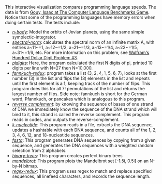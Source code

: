 This interactive visualization compares programming language speeds. The data is from [Gouy, Isaac at The Computer Language Benchmarks Game](https://benchmarksgame.alioth.debian.org/). Notice that some of the programming languages have memory errors when doing certain tests.
The tests include:
+ [*n-body*](https://benchmarksgame.alioth.debian.org/u64q/nbody-description.html#nbody): Model the orbits of Jovian planets, using the same simple symplectic-integrator.
+ [*spectral-norm*](https://benchmarksgame.alioth.debian.org/u64q/spectralnorm-description.html#spectralnorm): calculates the spectral norm of an infinite matrix A, with entries a~11~=1, a~12~=1/2, a~21~=1/3, a~13~=1/4, a~22~=1/5, a~31~=1/6, etc. For more information on this problem, see [Wolfram's Hundred Dollar Digit Problem #3](http://mathworld.wolfram.com/Hundred-DollarHundred-DigitChallengeProblems.html).
+ [*pidigits*](https://benchmarksgame.alioth.debian.org/u64q/pidigits-description.html#pidigits): Here, the program calculated the first N digits of pi, printed 10 digits per line with N=27 then N=10,000.
+ [*fannkuch-redux*](https://benchmarksgame.alioth.debian.org/u64q/fannkuchredux-description.html#fannkuchredux): program takes a list {3, 2, 4, 1, 5, 6, 7}, looks at the first number (3) in the list and flips the (3) elements in the list and repeats until the first element is a 1, keeping track of the number of flips. This program does this for all 7! permutations of the list and returns the largest number of flips. Side note: fannkuch is short for the German word, Pfannkuch, or pancakes which is analogous to this program.
+ [*reverse complement*](https://benchmarksgame.alioth.debian.org/u64q/revcomp-description.html#revcomp): by knowing the sequence of bases of one strand of DNA we immediately know the sequence of the DNA strand which will bind to it, this strand is called the reverse complement. This program reads in codes, and outputs the reverse-complement.
+ [*k-nucleotide*](https://benchmarksgame.alioth.debian.org/u64q/knucleotide.html): This program reads in a file, extracts the DNA sequence, updates a hashtable with each DNA sequence, and counts all of the 1, 2, 3, 4, 6, 12, and 18-nucleotide sequences.
+ [*fasta*](https://benchmarksgame.alioth.debian.org/u64q/fasta-description.html#fasta): This program generates DNA sequences by copying from a given sequence, and generates the DNA sequences with a weighted random selection from 2 alphabets.
+ [*binary-trees*](https://benchmarksgame.alioth.debian.org/u64q/binarytrees-description.html#binarytrees): This program creates perfect binary trees
+ [*mandelbrot*](https://benchmarksgame.alioth.debian.org/u64q/mandelbrot-description.html#mandelbrot): This program plots the Mandelbrot set [-1.5i, 0.5i]  on an N-by-N bitmap.
+ [*regex-redux*](https://benchmarksgame.alioth.debian.org/u64q/regexredux.html): This program uses regex to match and replace specified sequences, all linefeed characters, and records the sequence length.
